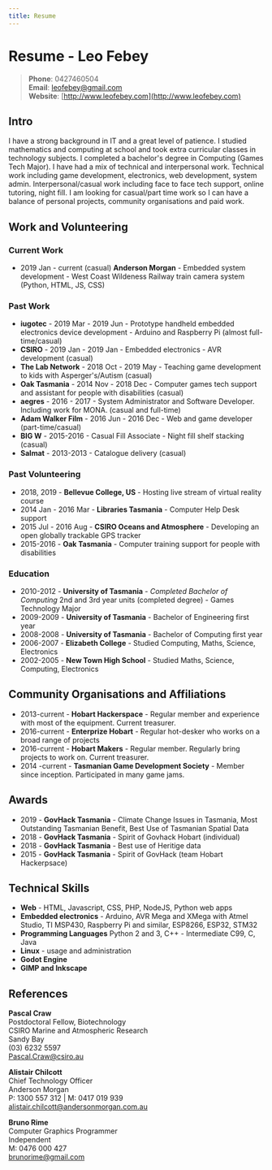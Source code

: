 ```yaml
---
title: Resume
---
```


# Resume - Leo Febey

>**Phone**:  0427460504  
>**Email**: <leofebey@gmail.com>  
>**Website**:  [http://www.leofebey.com](http://www.leofebey.com)

## Intro

I have a strong background in IT and a great level of patience. I studied mathematics and computing at school and took extra curricular classes in technology subjects. I completed a bachelor's degree in Computing (Games Tech Major). I have had a mix of technical and interpersonal work. Technical work including game development, electronics, web development, system admin. Interpersonal/casual work including face to face tech support, online tutoring, night fill. I am looking for casual/part time work so I can have a balance of personal projects, community organisations and paid work.

## Work and Volunteering

### Current Work
* 2019 Jan - current (casual) **Anderson Morgan** - Embedded system development - West Coast Wildeness Railway train camera system (Python, HTML, JS, CSS)

### Past Work
* **iugotec** - 2019 Mar - 2019 Jun - Prototype handheld embedded electronics device development - Arduino and Raspberry Pi (almost full-time/casual)
* **CSIRO** - 2019 Jan - 2019 Jan - Embedded electronics - AVR development (casual) 
* **The Lab Network** - 2018 Oct - 2019 May - Teaching game development to kids with Asperger's/Autism (casual)
* **Oak Tasmania** - 2014 Nov - 2018 Dec -  Computer games tech support and assistant for people with disabilities (casual)
* **aegres** - 2016 - 2017 - System Administrator and Software Developer. Including work for MONA.  (casual and full-time)
* **Adam Walker Film** - 2016 Jun - 2016 Dec -  Web and game developer  (part-time/casual)
*  **BIG W** - 2015-2016 - Casual Fill Associate -  Night fill shelf stacking (casual) 
*  **Salmat**  - 2013-2013  - Catalogue delivery (casual)

### Past Volunteering
* 2018, 2019 - **Bellevue College, US** - Hosting live stream of virtual reality course
* 2014 Jan - 2016 Mar - **Libraries Tasmania** - Computer Help Desk support
* 2015 Jul - 2016 Aug - **CSIRO Oceans and Atmosphere** - Developing an open globally trackable GPS tracker
* 2015-2016 - **Oak Tasmania** - Computer training support for people with disabilities

### Education
* 2010-2012 - **University of Tasmania** - *Completed Bachelor of Computing* 2nd and 3rd year units (completed degree) - Games Technology Major
* 2009-2009 - **University of Tasmania** - Bachelor of Engineering first year
* 2008-2008 - **University of Tasmania** - Bachelor of Computing first year
* 2006-2007 - **Elizabeth College** - Studied Computing, Maths, Science, Electronics
* 2002-2005 - **New Town High School** - Studied Maths, Science, Computing, Electronics

## Community Organisations and Affiliations
* 2013-current - **Hobart Hackerspace** - Regular member and experience with most of the equipment. Current treasurer.
* 2016-current - **Enterprize Hobart** - Regular hot-desker who works on a broad range of projects
* 2016-current - **Hobart Makers** - Regular member. Regularly bring projects to work on. Current treasurer.
* 2014 -current - **Tasmanian Game Development Society** - Member since inception. Participated in many game jams.

## Awards
* 2019 - **GovHack Tasmania** - Climate Change Issues in Tasmania, Most Outstanding Tasmanian Benefit, Best Use of Tasmanian Spatial Data
* 2018 - **GovHack Tasmania** - Spirit of Govhack Hobart (individual)
* 2018 - **GovHack Tasmania** - Best use of Heritige data
* 2015 - **GovHack Tasmania** - Spirit of GovHack (team Hobart Hackerpsace)

## Technical Skills

- **Web** - HTML, Javascript, CSS, PHP, NodeJS, Python web apps
- **Embedded electronics** - Arduino, AVR Mega and XMega with Atmel Studio, TI MSP430, Raspberry Pi and similar, ESP8266, ESP32, STM32
- **Programming Languages** Python 2 and 3, C++ - Intermediate C99, C, Java
- **Linux** - usage and administration
- **Godot Engine**
- **GIMP and Inkscape**

## References
**Pascal Craw**  
Postdoctoral Fellow, Biotechnology  
CSIRO Marine and Atmospheric Research  
Sandy Bay  
(03) 6232 5597  
Pascal.Craw@csiro.au  

**Alistair Chilcott**  
Chief Technology Officer  
Anderson Morgan  
P: 1300 557 312 | M: 0417 019 939  
alistair.chilcott@andersonmorgan.com.au  

**Bruno Rime**    
Computer Graphics Programmer  
Independent   
M: 0476 000 427   
brunorime@gmail.com



